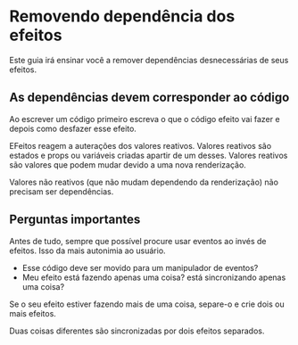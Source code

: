# Removendo dependência dos efeitos

Este guia irá ensinar você a remover dependências desnecessárias de 
seus efeitos.

## As dependências devem corresponder ao código

Ao escrever um código primeiro escreva o que o código efeito vai fazer e depois
como desfazer esse efeito.

EFeitos reagem a auterações dos valores reativos. Valores reativos são estados e props ou
variáveis criadas apartir de um desses. Valores reativos são valores que
podem mudar devido a uma nova renderização.

Valores não reativos (que não mudam dependendo da renderização) não precisam
ser dependências.

## Perguntas importantes

Antes de tudo, sempre que possível procure usar eventos ao invés de efeitos.
Isso da mais autonimia ao usuário.

- Esse código deve ser movido para um manipulador de eventos?
- Meu efeito está fazendo apenas uma coisa? está sincronizando apenas uma coisa?

Se o seu efeito estiver fazendo mais de uma coisa, separe-o e crie dois ou
mais efeitos.

Duas coisas diferentes são sincronizadas por dois efeitos separados.

